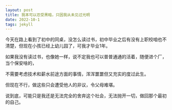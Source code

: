 ```yaml
---
layout: post
title: 我本可以忍受黑暗，只因我从未见过光明
date: 2022-10-1
tags: jekyll   
---
```


今天在路上看到了初中的同桌，没怎么读过书，初中毕业之后有没有上职校咱也不清楚，但现在小孩已经上幼儿园了，可我才毕业1年。

如果我没有读过书，也像她一样，说不定我也可以普普通通的活着，随便进个厂，当个保安啥的，

不需要考虑技术和薪水前途方面的事情，浑浑噩噩但又充实的度过此生。

但现在不行，做这些只会遭受他人的非议，令父母难堪。

说到底，可能只是我还是无法完全的舍弃这个社会，无法抛开一切，做回那个最初的自己。


